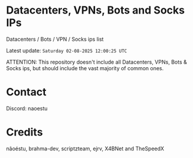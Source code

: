 # Datacenters, VPNs, Bots and Socks IPs
 
Datacenters / Bots / VPN / Socks ips list

Latest update: `Saturday 02-08-2025 12:00:25 UTC` 

ATTENTION: This repository doesn't include all Datacenters, VPNs, Bots & Socks ips, 
but should include the vast majority of common ones.

# Contact
Discord: naoestu

# Credits
nãoéstu, brahma-dev, scriptzteam, ejrv, X4BNet and TheSpeedX
